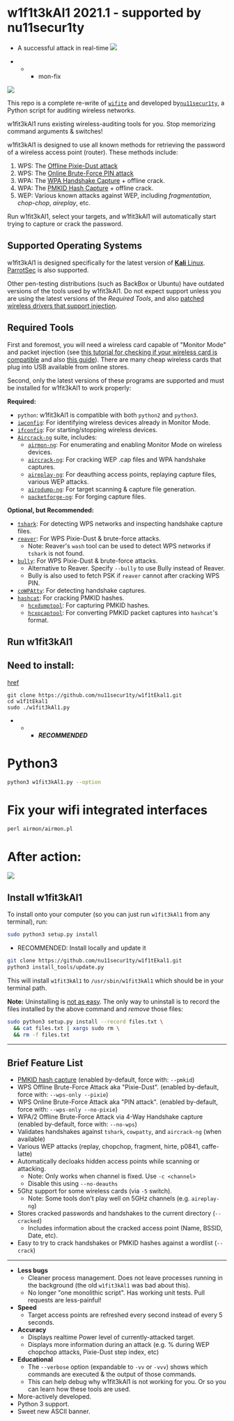 w1f1t3kAl1 2021.1 - supported by nu11secur1ty
=========
- A successful attack in real-time
![](https://github.com/nu11secur1ty/w1f1t3kAl1/blob/master/screen/2021/attack.png)

- - - mon-fix

![](https://github.com/nu11secur1ty/w1f1t3kAl1/blob/master/screen/2020.4.png)

This repo is a complete re-write of [`wifite`](https://github.com/derv82/wifite) and developed by[`nu11secur1ty`](https://github.com/nu11secur1ty/w1f1t3kal1), a Python script for auditing wireless networks.

w1fit3kAl1 runs existing wireless-auditing tools for you. Stop memorizing command arguments & switches!

w1fit3kAl1 is designed to use all known methods for retrieving the password of a wireless access point (router).  These methods include:
1. WPS: The [Offline Pixie-Dust attack](https://en.wikipedia.org/wiki/Wi-Fi_Protected_Setup#Offline_brute-force_attack)
1. WPS: The [Online Brute-Force PIN attack](https://en.wikipedia.org/wiki/Wi-Fi_Protected_Setup#Online_brute-force_attack)
2. WPA: The [WPA Handshake Capture](https://hashcat.net/forum/thread-7717.html) + offline crack.
3. WPA: The [PMKID Hash Capture](https://hashcat.net/forum/thread-7717.html) + offline crack.
4. WEP: Various known attacks against WEP, including *fragmentation*, *chop-chop*, *aireplay*, etc.

Run w1fit3kAl1, select your targets, and w1fit3kAl1 will automatically start trying to capture or crack the password.

Supported Operating Systems
---------------------------
w1fit3kAl1 is designed specifically for the latest version of [**Kali** Linux](https://www.kali.org/). [ParrotSec](https://www.parrotsec.org/) is also supported.

Other pen-testing distributions (such as BackBox or Ubuntu) have outdated versions of the tools used by w1fit3kAl1. Do not expect support unless you are using the latest versions of the *Required Tools*, and also [patched wireless drivers that support injection](https://github.com/nu11secur1ty/w1f1t3kal1/tree/master/packages).

Required Tools
--------------
First and foremost, you will need a wireless card capable of "Monitor Mode" and packet injection (see [this tutorial for checking if your wireless card is compatible](http://www.aircrack-ng.org/doku.php?id=compatible_cards) and also [this guide](https://en.wikipedia.org/wiki/Wi-Fi_Protected_Setup#Offline_brute-force_attack)). There are many cheap wireless cards that plug into USB available from online stores.

Second, only the latest versions of these programs are supported and must be installed for w1fit3kAl1 to work properly:

**Required:**

* `python`: w1fit3kAl1 is compatible with both `python2` and `python3`.
* [`iwconfig`](https://wiki.debian.org/iwconfig): For identifying wireless devices already in Monitor Mode.
* [`ifconfig`](https://en.wikipedia.org/wiki/Ifconfig): For starting/stopping wireless devices.
* [`Aircrack-ng`](http://aircrack-ng.org/) suite, includes:
   * [`airmon-ng`](https://tools.kali.org/wireless-attacks/airmon-ng): For enumerating and enabling Monitor Mode on wireless devices.
   * [`aircrack-ng`](https://tools.kali.org/wireless-attacks/aircrack-ng): For cracking WEP .cap files and WPA handshake captures.
   * [`aireplay-ng`](https://tools.kali.org/wireless-attacks/aireplay-ng): For deauthing access points, replaying capture files, various WEP attacks.
   * [`airodump-ng`](https://tools.kali.org/wireless-attacks/airodump-ng): For target scanning & capture file generation.
   * [`packetforge-ng`](https://tools.kali.org/wireless-attacks/packetforge-ng): For forging capture files.

**Optional, but Recommended:**

* [`tshark`](https://www.wireshark.org/docs/man-pages/tshark.html): For detecting WPS networks and inspecting handshake capture files.
* [`reaver`](https://github.com/t6x/reaver-wps-fork-t6x): For WPS Pixie-Dust & brute-force attacks.
   * Note: Reaver's `wash` tool can be used to detect WPS networks if `tshark` is not found.
* [`bully`](https://github.com/aanarchyy/bully): For WPS Pixie-Dust & brute-force attacks.
   * Alternative to Reaver. Specify `--bully` to use Bully instead of Reaver.
   * Bully is also used to fetch PSK if `reaver` cannot after cracking WPS PIN.
* [`coWPAtty`](https://tools.kali.org/wireless-attacks/cowpatty): For detecting handshake captures.
* [`hashcat`](https://hashcat.net/): For cracking PMKID hashes.
   * [`hcxdumptool`](https://github.com/ZerBea/hcxdumptool): For capturing PMKID hashes.
   * [`hcxpcaptool`](https://github.com/ZerBea/hcxtools): For converting PMKID packet captures into `hashcat`'s format.


Run w1fit3kAl1
----------

## Need to install:
[href](https://github.com/nu11secur1ty/pyrit-installer)

```
git clone https://github.com/nu11secur1ty/w1f1tEkal1.git
cd w1f1tEkal1
sudo ./w1fit3kAl1.py
```
- - - ***RECOMMENDED***

# Python3
```bash
python3 w1fit3kAl1.py --option
```

# Fix your wifi integrated interfaces
```perl
perl airmon/airmon.pl
```

# After action:

![](https://github.com/nu11secur1ty/w1f1t3kal1/blob/master/screen/Screenshot%20from%202020-04-24%2007-44-57.png)


Install w1fit3kAl1
--------------
To install onto your computer (so you can just run `w1fit3kAl1` from any terminal), run:

```bash
sudo python3 setup.py install
```
- RECOMMENDED: Install locally and update it
```bash
git clone https://github.com/nu11secur1ty/w1f1tEkal1.git
python3 install_tools/update.py
```

This will install `w1fit3kAl1` to `/usr/sbin/w1fit3kAl1` which should be in your terminal path.

**Note:** Uninstalling is [not as easy](https://stackoverflow.com/questions/1550226/python-setup-py-uninstall#1550235). The only way to uninstall is to record the files installed by the above command and *remove* those files:

```bash
sudo python3 setup.py install --record files.txt \
  && cat files.txt | xargs sudo rm \
  && rm -f files.txt
```

--------------------------------------------------------------------------------------------------------------------

Brief Feature List
------------------
* [PMKID hash capture](https://hashcat.net/forum/thread-7717.html) (enabled by-default, force with: `--pmkid`)
* WPS Offline Brute-Force Attack aka "Pixie-Dust". (enabled by-default, force with: `--wps-only --pixie`)
* WPS Online Brute-Force Attack aka "PIN attack". (enabled by-default, force with: `--wps-only --no-pixie`)
* WPA/2 Offline Brute-Force Attack via 4-Way Handshake capture (enabled by-default, force with: `--no-wps`)
* Validates handshakes against `tshark`, `cowpatty`, and `aircrack-ng` (when available)
* Various WEP attacks (replay, chopchop, fragment, hirte, p0841, caffe-latte)
* Automatically decloaks hidden access points while scanning or attacking.
   * Note: Only works when channel is fixed. Use `-c <channel>`
   * Disable this using `--no-deauths`
* 5Ghz support for some wireless cards (via `-5` switch).
   * Note: Some tools don't play well on 5GHz channels (e.g. `aireplay-ng`)
* Stores cracked passwords and handshakes to the current directory (`--cracked`)
   * Includes information about the cracked access point (Name, BSSID, Date, etc).
* Easy to try to crack handshakes or PMKID hashes against a wordlist (`--crack`)

---------------------------------------------------------------------------------------------------

* **Less bugs**
   * Cleaner process management. Does not leave processes running in the background (the old `w1fit3kAl1` was bad about this).
   * No longer "one monolithic script". Has working unit tests. Pull requests are less-painful!
* **Speed**
   * Target access points are refreshed every second instead of every 5 seconds.
* **Accuracy**
   * Displays realtime Power level of currently-attacked target.
   * Displays more information during an attack (e.g. % during WEP chopchop attacks, Pixie-Dust step index, etc)
* **Educational**
   * The `--verbose` option (expandable to `-vv` or `-vvv`) shows which commands are executed & the output of those commands.
   * This can help debug why w1fit3kAl1 is not working for you. Or so you can learn how these tools are used.
* More-actively developed.
* Python 3 support.
* Sweet new ASCII banner.
